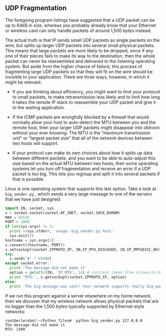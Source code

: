 ## UDP Fragmentation

The foregoing program listings have
suggested that a UDP packet can be up to 64kB in size, whereas you probably already know that your
Ethernet or wireless card can only handle packets of around 1,500 bytes instead.

The actual truth is that IP sends small UDP packets as single packets on the wire, but splits up larger UDP
packets into several small physical packets. This means that large
packets are more likely to be dropped, since if any one of their pieces fails to make its way to the destination,
then the whole packet can never be reassembled and delivered to the listening operating system.
But aside from the higher chance of failure, this process of fragmenting large UDP packets so that
they will fit on the wire should be invisible to your application. There are three ways, however, in which
it might be relevant:

- If you are thinking about efficiency, you might want to limit your protocol to small
packets, to make retransmission less likely and to limit how long it takes the
remote IP stack to reassemble your UDP packet and give it to the waiting
application.

- If the ICMP packets are wrongfully blocked by a firewall that would normally allow
your host to auto-detect the MTU between you and the remote host, then your
larger UDP packets might disappear into oblivion without your ever knowing. The
MTU is the “maximum transmission unit” or “largest packet size” that all of the
network devices between two hosts will support.

- If your protocol can make its own choices about how it splits up data between
different packets, and you want to be able to auto-adjust this size based on the
actual MTU between two hosts, then some operating systems let you turn off
fragmentation and receive an error if a UDP packet is too big. This lets you
regroup and split it into several packets if that is possible.

Linux is one operating system that supports this last option. Take a look at `big_sender.py` , which sends
a very large message to one of the servers that we have just designed.

```python
import IN, socket, sys
s = socket.socket(socket.AF_INET, socket.SOCK_DGRAM)
MAX = 65535
PORT = 1060
if len(sys.argv) != 2:
  print >>sys.stderr, 'usage: big_sender.py host'
  sys.exit(2)
hostname = sys.argv[1]
s.connect((hostname, PORT))
s.setsockopt(socket.IPPROTO_IP, IN.IP_MTU_DISCOVER, IN.IP_PMTUDISC_DO)
try:
  s.send('#' * 65000)
except socket.error:
  print 'The message did not make it'
  option = getattr(IN, 'IP_MTU', 14) # constant taken from <linux/in.h>
  print 'MTU:', s.getsockopt(socket.IPPROTO_IP, option)
else:
  print 'The big message was sent! Your network supports really big packets!'
  ```
  If we run this program against a server elsewhere on my home network, then we discover that my
wireless network allows physical packets that are no bigger than the 1,500 bytes typically supported by
Ethernet-style networks:
```
root@erlerobot:~/Python_files#  python big_sender.py 127.0.0.0
The message did not make it
MTU: 1500
```
